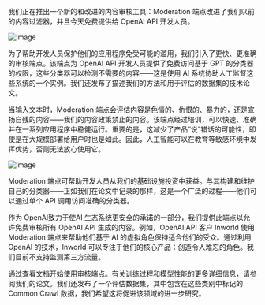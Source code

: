 我们正在推出一个新的和改进的内容审核工具：Moderation 端点改进了我们以前的内容过滤器，并且今天免费提供给 OpenAI API 开发人员。

![image](https://user-images.githubusercontent.com/13504729/216575834-1afa01fa-d26e-4158-8cfb-3a996ebc6baa.png)

为了帮助开发人员保护他们的应用程序免受可能的滥用，我们引入了更快、更准确的审核端点。该端点为 OpenAI API 开发人员提供了免费访问基于 GPT 的分类器的权限，这些分类器可以检测不需要的内容——这是使用 AI 系统协助人工监督这些系统的一个实例。我们还发布了描述我们的方法和用于评估的数据集的技术论文。

当输入文本时，Moderation 端点会评估内容是色情的、仇恨的、暴力的，还是宣扬自残的内容——我们的内容政策禁止的内容。该端点经过培训，可以快速、准确并在一系列应用程序中稳健运行。重要的是，这减少了产品“说”错话的可能性，即使是在大规模部署给用户时也是如此。因此，人工智能可以在教育等敏感环境中发挥优势，否则无法放心使用它。

![image](https://user-images.githubusercontent.com/13504729/216575945-3de07a94-0ebb-4d2d-8c8f-90a70fbef2f4.png)

Moderation 端点可帮助开发人员从我们的基础设施投资中获益。与其构建和维护自己的分类器——正如我们在论文中记录的那样，这是一个广泛的过程——他们可以通过单个 API 调用访问准确的分类器。

作为 OpenAI致力于使AI 生态系统更安全的承诺的一部分，我们提供此端点以允许免费审核所有 OpenAI API 生成的内容。例如，OpenAI API 客户 Inworld 使用 Moderation 端点来帮助他们基于 AI 的虚拟角色保持适合他们的受众。通过利用 OpenAI 的技术，Inworld 可以专注于他们的核心产品：创造令人难忘的角色。我们目前不支持监测第三方流量。

通过查看文档开始使用审核端点。有关训练过程和模型性能的更多详细信息，请参阅我们的论文。我们还发布了一个评估数据集，其中包含在这些类别中标记的 Common Crawl 数据，我们希望这将促进该领域的进一步研究。
